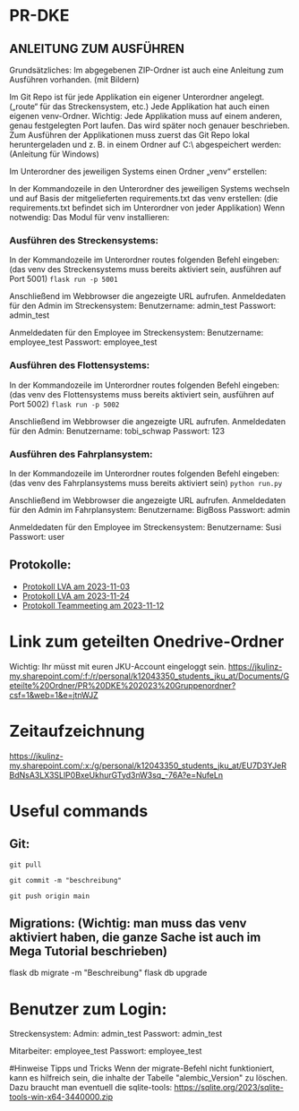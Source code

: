 # PR-DKE
## ANLEITUNG ZUM AUSFÜHREN
Grundsätzliches:
Im abgegebenen ZIP-Ordner ist auch eine Anleitung zum Ausführen vorhanden. (mit Bildern) 

Im Git Repo ist für jede Applikation ein eigener Unterordner angelegt. („route“ für das Streckensystem, etc.)
Jede Applikation hat auch einen eigenen venv-Ordner.
Wichtig: Jede Applikation muss auf einem anderen, genau festgelegten Port laufen. Das wird später noch genauer beschrieben.
Zum Ausführen der Applikationen muss zuerst das Git Repo lokal heruntergeladen und z. B. in einem Ordner auf C:\ abgespeichert werden: (Anleitung für Windows)
 
 

Im Unterordner des jeweiligen Systems einen Ordner „venv“ erstellen:
 

In der Kommandozeile in den Unterordner des jeweiligen Systems wechseln und auf Basis der mitgelieferten requirements.txt das venv erstellen: (die requirements.txt befindet sich im Unterordner von jeder Applikation)
Wenn notwendig: Das Modul für venv installieren:
 
 

### Ausführen des Streckensystems:
In der Kommandozeile im Unterordner routes folgenden Befehl eingeben: (das venv des Streckensystems muss bereits aktiviert sein, ausführen auf Port 5001)
`flask run -p 5001`
 
Anschließend im Webbrowser die angezeigte URL aufrufen.
Anmeldedaten für den Admin im Streckensystem:
Benutzername: admin_test
Passwort: admin_test

Anmeldedaten für den Employee im Streckensystem:
Benutzername: employee_test
Passwort: employee_test

### Ausführen des Flottensystems:
In der Kommandozeile im Unterordner routes folgenden Befehl eingeben: (das venv des Flottensystems muss bereits aktiviert sein, ausführen auf Port 5002)
`flask run -p 5002`
 
Anschließend im Webbrowser die angezeigte URL aufrufen.
Anmeldedaten für den Admin:
Benutzername: tobi_schwap
Passwort: 123

### Ausführen des Fahrplansystem:
In der Kommandozeile im Unterordner routes folgenden Befehl eingeben: (das venv des Fahrplansystems muss bereits aktiviert sein)
`python run.py`
 
Anschließend im Webbrowser die angezeigte URL aufrufen.
Anmeldedaten für den Admin im Fahrplansystem:
Benutzername: BigBoss
Passwort: admin

Anmeldedaten für den Employee im Streckensystem:
Benutzername: Susi
Passwort: user


## Protokolle:
- [Protokoll LVA am 2023-11-03](https://jkulinz-my.sharepoint.com/:w:/r/personal/k12043350_students_jku_at/_layouts/15/Doc.aspx?sourcedoc=%7B5B114373-C146-44DA-BEBF-F56F17647E81%7D&file=Protokoll%20LVA%20am%202023-11-03.docx&action=default&mobileredirect=true)
- [Protokoll LVA am 2023-11-24](https://jkulinz-my.sharepoint.com/:w:/r/personal/k12043350_students_jku_at/_layouts/15/Doc.aspx?sourcedoc=%7B9D29063B-9DE0-4758-90DA-2F09541D9204%7D&file=Protokoll%20LVA%20am%202023-11-24.docx&action=default&mobileredirect=true)
- [Protokoll Teammeeting am 2023-11-12](https://jkulinz-my.sharepoint.com/:w:/r/personal/k12043350_students_jku_at/_layouts/15/Doc.aspx?sourcedoc=%7B19A234E5-14E7-42F9-BB67-8BBA423D6E68%7D&file=Protokoll%20Teammeeting%20am%202023-11-12.docx&action=default&mobileredirect=true)

# Link zum geteilten Onedrive-Ordner
Wichtig: Ihr müsst mit euren JKU-Account eingeloggt sein.
https://jkulinz-my.sharepoint.com/:f:/r/personal/k12043350_students_jku_at/Documents/Geteilte%20Ordner/PR%20DKE%202023%20Gruppenordner?csf=1&web=1&e=jtnWJZ

# Zeitaufzeichnung
https://jkulinz-my.sharepoint.com/:x:/g/personal/k12043350_students_jku_at/EU7D3YJeRBdNsA3LX3SLlP0BxeUkhurGTyd3nW3sq_-76A?e=NufeLn

# Useful commands
## Git:
`git pull`

`git commit -m "beschreibung"`

`git push origin main`

## Migrations: (Wichtig: man muss das venv aktiviert haben, die ganze Sache ist auch im Mega Tutorial beschrieben)
flask db migrate -m "Beschreibung"
flask db upgrade


# Benutzer zum Login:
Streckensystem:
Admin: admin_test
Passwort: admin_test

Mitarbeiter: employee_test
Passwort: employee_test

#Hinweise Tipps und Tricks
Wenn der migrate-Befehl nicht funktioniert, kann es hilfreich sein, die inhalte der Tabelle "alembic_Version" zu löschen. Dazu braucht man eventuell die sqlite-tools: https://sqlite.org/2023/sqlite-tools-win-x64-3440000.zip




